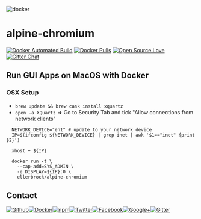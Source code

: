 ![docker](https://github.frapsoft.com/top/docker-security.jpg)

# alpine-chromium

[![Docker Automated Build](https://img.shields.io/docker/automated/ellerbrock/alpine-chromium.svg)](https://hub.docker.com/r/ellerbrock/alpine-chromium/) [![Docker Pulls](https://img.shields.io/docker/pulls/ellerbrock/alpine-chromium.svg)](https://hub.docker.com/r/ellerbrock/alpine-chromium/) [![Open Source Love](https://badges.frapsoft.com/os/v1/open-source.svg)](https://github.com/ellerbrock/open-source-badges/) [![Gitter Chat](https://badges.gitter.im/frapsoft/frapsoft.svg)](https://gitter.im/frapsoft/frapsoft/)

## Run GUI Apps on MacOS with Docker

### OSX Setup

- `brew update && brew cask install xquartz`
- `open -a XQuartz` => Go to Security Tab and tick "Allow connections from network clients"

```
  NETWORK_DEVICE="en1" # update to your network device
  IP=$(ifconfig ${NETWORK_DEVICE} | grep inet | awk '$1=="inet" {print $2}')

  xhost + ${IP}

  docker run -t \
    --cap-add=SYS_ADMIN \
    -e DISPLAY=${IP}:0 \
    ellerbrock/alpine-chromium
```

##  Contact

[![Github](https://github.frapsoft.com/social/github.png)](https://github.com/ellerbrock/)[![Docker](https://github.frapsoft.com/social/docker.png)](https://hub.docker.com/u/ellerbrock/)[![npm](https://github.frapsoft.com/social/npm.png)](https://www.npmjs.com/~ellerbrock)[![Twitter](https://github.frapsoft.com/social/twitter.png)](https://twitter.com/frapsoft/)[![Facebook](https://github.frapsoft.com/social/facebook.png)](https://www.facebook.com/frapsoft/)[![Google+](https://github.frapsoft.com/social/google-plus.png)](https://plus.google.com/116540931335841862774)[![Gitter](https://github.frapsoft.com/social/gitter.png)](https://gitter.im/frapsoft/frapsoft/)
